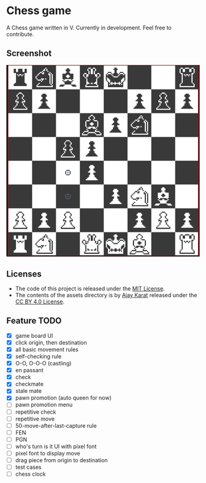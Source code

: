 # Chess game
A Chess game written in V. Currently in development. Feel free to contribute.

## Screenshot
![screenshot](./screenshot.png)

## Licenses
- The code of this project is released under the [MIT License](./LICENSE).
- The contents of the assets directory is by [Ajay Karat](http://devilswork.shop/) released under the [CC BY 4.0 License](https://creativecommons.org/licenses/by/4.0/).

## Feature TODO
- [x] game board UI
- [x] click origin, then destination
- [x] all basic movement rules
- [x] self-checking rule
- [x] O-O, O-O-O (castling)
- [x] en passant
- [x] check
- [x] checkmate
- [x] stale mate
- [x] pawn promotion (auto queen for now)
- [ ] pawn promotion menu
- [ ] repetitive check
- [ ] repetitive move
- [ ] 50-move-after-last-capture rule
- [ ] FEN
- [ ] PGN
- [ ] who's turn is it UI with pixel font
- [ ] pixel font to display move
- [ ] drag piece from origin to destination
- [ ] test cases
- [ ] chess clock
